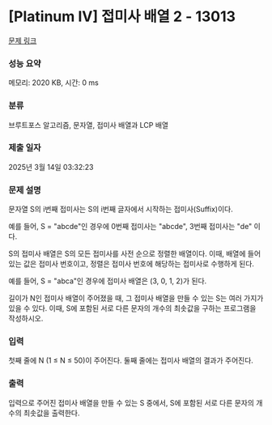 # [Platinum IV] 접미사 배열 2 - 13013 

[문제 링크](https://www.acmicpc.net/problem/13013) 

### 성능 요약

메모리: 2020 KB, 시간: 0 ms

### 분류

브루트포스 알고리즘, 문자열, 접미사 배열과 LCP 배열

### 제출 일자

2025년 3월 14일 03:32:23

### 문제 설명

<p>문자열 S의 i번째 접미사는 S의 i번째 글자에서 시작하는 접미사(Suffix)이다.</p>

<p>예를 들어, S = "abcde"인 경우에 0번째 접미사는 "abcde", 3번째 접미사는 "de" 이다.</p>

<p>S의 접미사 배열은 S의 모든 접미사를 사전 순으로 정렬한 배열이다. 이때, 배열에 들어있는 값은 접미사 번호이고, 정렬은 접미사 번호에 해당하는 접미사로 수행하게 된다.</p>

<p>예를 들어, S = "abca"인 경우에 접미사 배열은 (3, 0, 1, 2)가 된다.</p>

<p>길이가 N인 접미사 배열이 주어졌을 때, 그 접미사 배열을 만들 수 있는 S는 여러 가지가 있을 수 있다. 이때, S에 포함된 서로 다른 문자의 개수의 최솟값을 구하는 프로그램을 작성하시오.</p>

### 입력 

 <p>첫째 줄에 N (1 ≤ N ≤ 50)이 주어진다. 둘째 줄에는 접미사 배열의 결과가 주어진다.</p>

### 출력 

 <p>입력으로 주어진 접미사 배열을 만들 수 있는 S 중에서, S에 포함된 서로 다른 문자의 개수의 최솟값을 출력한다.</p>

